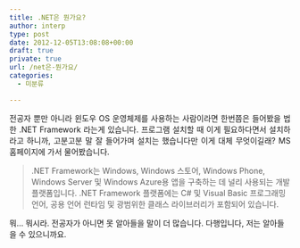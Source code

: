 ```yaml
---
title: .NET은 뭔가요?
author: interp
type: post
date: 2012-12-05T13:08:08+00:00
draft: true
private: true
url: /net은-뭔가요/
categories:
  - 미분류

---
```

<p style="text-align: justify;">
  전공자 뿐만 아니라 윈도우 OS 운영체제를 사용하는 사람이라면&nbsp;한번쯤은 들어봤을 법한 .NET Framework 라는게 있습니다. 프로그램 설치할 때 이게 필요하다면서 설치하라고 하니까, 고분고분 말 잘 들어가며 설치는 했습니다만 이게 대체 무엇이길래? MS 홈페이지에 가서 물어봤습니다.
</p>

> .NET Framework는 Windows, Windows 스토어, Windows Phone, Windows Server 및 Windows Azure용 앱을 구축하는 데 널리 사용되는 개발 플랫폼입니다. .NET Framework 플랫폼에는 C# 및 Visual Basic 프로그래밍 언어, 공용 언어 런타임 및 광범위한 클래스 라이브러리가 포함되어 있습니다. 

뭐&#8230; 뭐시라. 전공자가 아니면 못 알아들을 말이 더 많습니다. 다행입니다, 저는 알아들을 수 있으니까요.&nbsp;